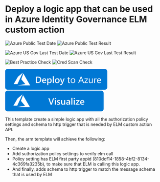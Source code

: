# Deploy a logic app that can be used in Azure Identity Governance ELM custom action

![Azure Public Test Date](https://azurequickstartsservice.blob.core.windows.net/badges/101-identitygovernance-entitlementmanagement-extensibility-sample-logicapp/PublicLastTestDate.svg)
![Azure Public Test Result](https://azurequickstartsservice.blob.core.windows.net/badges/101-identitygovernance-entitlementmanagement-extensibility-sample-logicapp/PublicDeployment.svg)

![Azure US Gov Last Test Date](https://azurequickstartsservice.blob.core.windows.net/badges/101-identitygovernance-entitlementmanagement-extensibility-sample-logicapp/FairfaxLastTestDate.svg)
![Azure US Gov Last Test Result](https://azurequickstartsservice.blob.core.windows.net/badges/101-identitygovernance-entitlementmanagement-extensibility-sample-logicapp/FairfaxDeployment.svg)

![Best Practice Check](https://azurequickstartsservice.blob.core.windows.net/badges/101-identitygovernance-entitlementmanagement-extensibility-sample-logicapp/BestPracticeResult.svg)
![Cred Scan Check](https://azurequickstartsservice.blob.core.windows.net/badges/101-identitygovernance-entitlementmanagement-extensibility-sample-logicapp/CredScanResult.svg)

 [![Deploy To Azure](https://raw.githubusercontent.com/Azure/azure-quickstart-templates/master/1-CONTRIBUTION-GUIDE/images/deploytoazure.svg?sanitize=true)](https://portal.azure.com/#create/Microsoft.Template/uri/https%3A%2F%2Fraw.githubusercontent.com%2FAzure%2Fazure-quickstart-templates%2Fmaster%2F101-identitygovernance-entitlementmanagement-extensibility-sample-logicapp%2Fazuredeploy.json)
[![Visualize](https://raw.githubusercontent.com/Azure/azure-quickstart-templates/master/1-CONTRIBUTION-GUIDE/images/visualizebutton.svg?sanitize=true)](http://armviz.io/#/?load=https%3A%2F%2Fraw.githubusercontent.com%2FAzure%2Fazure-quickstart-templates%2Fmaster%2F101-identitygovernance-entitlementmanagement-extensibility-sample-logicapp%2Fazuredeploy.json)

This template create a simple logic app with all the authorization policy settings and schema to http trigger that is needed by ELM custom action API.

Then, the arm template will achieve the following:
 * Create a logic app
 * Add suthorization policy settings to verify elm call  
 * Policy setting has ELM first party appid (810dcf14-1858-4bf2-8134-4c369fa3235b), to make sure that ELM is calling this logic app.
 * And finally, adds schema to http trigger to match the message schema that is used by ELM
